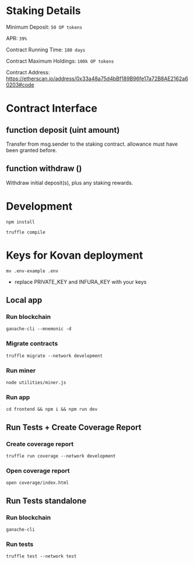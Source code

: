 
# Staking Details

Minimum Deposit: `50 OP tokens`

APR: `39%`

Contract Running Time: `180 days`

Contract Maximum Holdings: `100k OP tokens`

Contract Address: https://etherscan.io/address/0x33a48a75d4bBf189B96fe17a72B8AE2162a60203#code

# Contract Interface

## function deposit (uint amount)

Transfer from msg.sender to the staking contract. allowance must have been granted before.

## function withdraw ()

Withdraw initial deposit(s), plus any staking rewards.

# Development

`npm install`  

`truffle compile`

# Keys for Kovan deployment

`mv .env-example .env`

- replace PRIVATE_KEY and INFURA_KEY with your keys

## Local app

### Run blockchain

`ganache-cli --mnemonic -d`

### Migrate contracts

`truffle migrate --network development`

### Run miner

`node utilities/miner.js`

### Run app

`cd frontend && npm i && npm run dev`

## Run Tests + Create Coverage Report

### Create coverage report

`truffle run coverage --network development`

### Open coverage report

`open coverage/index.html`


## Run Tests standalone

### Run blockchain

`ganache-cli`

### Run tests

`truffle test --network test`